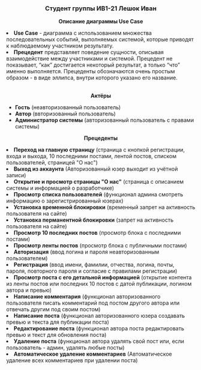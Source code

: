 <h3 align="center">Студент группы ИВ1-21 Лешок Иван</h3>
<p align="center"><b>Описание диаграммы Use Case </b></p>
  <li>
  <b>Use Case</b> - диаграмма с использованием множества последовательных событий, выполняемых системой, которые приводят к наблюдаемому участником результату. 
    </li>
    <li> <b>Прецедент</b> представляет поведение сущности, описывая взаимодействие между участниками и системой. Прецедент не показывает, “как” достигается некоторый результат, а только “что” именно выполняется. Прецеденты обозначаются очень простым образом - в виде эллипса, внутри которого указано его название.
  <br><br>
  </li>
 <p align="center"><b>Актёры</b></p>
 <ul>
  <li><b>Гость</b> (неавторизованный пользователь)</li>
  <li><b>Автор</b> (ввторизованный пользователь)</li>
  <li><b>Администратор системы</b> (авторизованный пользователь с правами системы)</li>
  </ul>
<p align="center"><b>Прецеденты</b></p>
<li><b>Переход на главную страницу</b> (страница с кнопкой регистрации, входа и выхода, 10 последними постами, лентой постов, списком пользователей, страницей "О нас")</li>
<li><b>Выход из аккаунта</b> (Авторизованный юзер выходит из учётной записи)</li>
<li><b>Открытие и просмотр страницы "О нас"</b> (страница с описанием системы и информацией о разработчике)</li>
<li><b>Просмотр списка пользователей</b> (функционал админа смотреть информацию о зарегистрированный юзерах)</li>
<li><b>Установка временной блокировки</b> (временный запрет на активность пользователя на сайте)</li>
<li><b>Установка перманентной блокировки</b> (запрет на активность пользователя на сайте)</li>
<li><b>Просмотр 10 последних постов</b> (просмотр блока с последними постами)</li>
<li><b>Просмотр ленты постов</b> (просмотр блока с публичными постами)</li>
<li><b>Авторизация</b> (ввод логина и пароля неавторизованным пользователем)</li>
<li><b>Регистрация</b> (ввод имени, фамилии, отчества, логина, почты, пароля, повторного пароля и согласие с правилами регистрации)</li>
<li><b>Просмотр поста с его детальной информацией</b> (открытие контента из ленты постов или последних 10 постов c датой публикации, логином автора и превью)</li>
<li><b>Написание комментария</b> (функционал авторизованного пользователя писать комментарий под постом другого автора или отвечать другим под своим постом)</li>
<li><b>Написание поста</b> (функционал авторизованного юзера создавать превью и текста для публикации поста)</li>
<li><b>Редактирование поста</b> (функционал автора поста редактировать превью и текст для обновления поста)</li>
<li><b>Удаление поста</b> (функционал автора удалять свой пост или, если пользователь - админ, удалять любые посты)</li>
<li><b>Автоматическое удаление комментариев</b> (Автоматическое удаление всех комментариев при удалении поста)</li>
